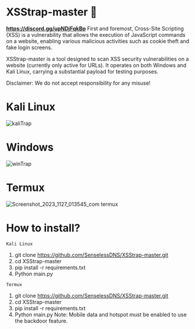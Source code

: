 # XSStrap-master 🐍
**https://discord.gg/upNDjFqkBp**
First and foremost, Cross-Site Scripting (XSS) is a vulnerability that allows the execution of JavaScript commands on a website, enabling various malicious activities such as cookie theft and fake login screens.

XSStrap-master is a tool designed to scan XSS security vulnerabilities on a website (currently only active for URLs). It operates on both Windows and Kali Linux, carrying a substantial payload for testing purposes.

Disclaimer: We do not accept responsibility for any misuse!
# Kali Linux
![kaliTrap](https://github.com/SenselessDNS/XSStrap-master/assets/100872213/12ac0448-9a0c-443f-9a10-d2804043eb74)
# Windows
![winTrap](https://github.com/SenselessDNS/XSStrap-master/assets/100872213/bde86e04-b9bb-4dac-ab44-1302aed9769d)
# Termux
![Screenshot_2023_1127_013545_com termux](https://github.com/SenselessDNS/XSStrap-master/assets/100872213/de8bc8b7-9d3a-4822-92b4-43c3fccd06e2)

# How to install?
```Kali Linux```
1. git clone https://github.com/SenselessDNS/XSStrap-master.git
2. cd XSStrap-master
3. pip install -r requirements.txt
4. Python main.py

```Termux```
1. git clone https://github.com/SenselessDNS/XSStrap-master.git
2. cd XSStrap-master
3. pip install -r requirements.txt
4. Python main.py
Note: Mobile data and hotspot must be enabled to use the backdoor feature.
